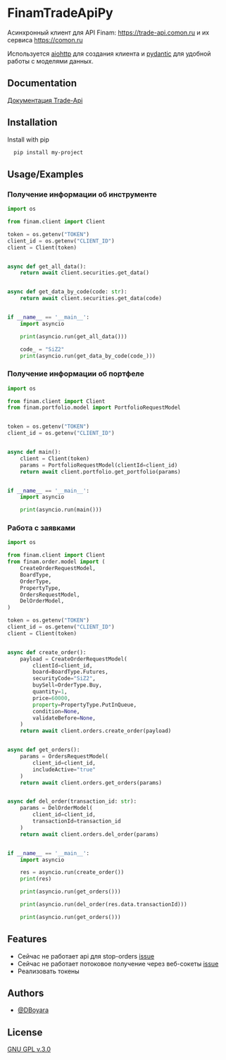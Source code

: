 
# FinamTradeApiPy

Асинхронный клиент для API Finam: https://trade-api.comon.ru и их сервиса https://comon.ru

Используется [aiohttp](https://github.com/aio-libs/aiohttp) для создания клиента и [pydantic](https://github.com/pydantic/pydantic) для удобной работы с моделями данных.


## Documentation

[Документация Trade-Api](https://trade-api.comon.ru/swagger/index.html)


## Installation

Install with pip

```bash
  pip install my-project
```
    
## Usage/Examples

### Получение информации об инструменте

```python
import os

from finam.client import Client

token = os.getenv("TOKEN")
client_id = os.getenv("CLIENT_ID")
client = Client(token)


async def get_all_data():
    return await client.securities.get_data()


async def get_data_by_code(code: str):
    return await client.securities.get_data(code)


if __name__ == '__main__':
    import asyncio

    print(asyncio.run(get_all_data()))

    code_ = "SiZ2"
    print(asyncio.run(get_data_by_code(code_)))
```

### Получение информации об портфеле

```python
import os

from finam.client import Client
from finam.portfolio.model import PortfolioRequestModel


token = os.getenv("TOKEN")
client_id = os.getenv("CLIENT_ID")


async def main():
    client = Client(token)
    params = PortfolioRequestModel(clientId=client_id)
    return await client.portfolio.get_portfolio(params)


if __name__ == '__main__':
    import asyncio

    print(asyncio.run(main()))
```

### Работа с заявками

```python
import os

from finam.client import Client
from finam.order.model import (
    CreateOrderRequestModel,
    BoardType,
    OrderType,
    PropertyType,
    OrdersRequestModel,
    DelOrderModel,
)

token = os.getenv("TOKEN")
client_id = os.getenv("CLIENT_ID")
client = Client(token)


async def create_order():
    payload = CreateOrderRequestModel(
        clientId=client_id,
        board=BoardType.Futures,
        securityCode="SiZ2",
        buySell=OrderType.Buy,
        quantity=1,
        price=60000,
        property=PropertyType.PutInQueue,
        condition=None,
        validateBefore=None,
    )
    return await client.orders.create_order(payload)


async def get_orders():
    params = OrdersRequestModel(
        client_id=client_id,
        includeActive="true"
    )
    return await client.orders.get_orders(params)


async def del_order(transaction_id: str):
    params = DelOrderModel(
        client_id=client_id,
        transactionId=transaction_id
    )
    return await client.orders.del_order(params)


if __name__ == '__main__':
    import asyncio

    res = asyncio.run(create_order())
    print(res)

    print(asyncio.run(get_orders()))

    print(asyncio.run(del_order(res.data.transactionId)))

    print(asyncio.run(get_orders()))
```


## Features

- Сейчас не работает api для stop-orders [issue](https://github.com/FinamWeb/trade-api-docs/issues/4#issue-1430054335)
- Сейчас не работает потоковое получение через веб-сокеты [issue](https://github.com/FinamWeb/trade-api-docs/issues/6#issue-1437306099)
- Реализовать токены


## Authors

- [@DBoyara](https://www.github.com/DBoyara)


## License

[GNU GPL v.3.0](https://choosealicense.com/licenses/gpl-3.0/)


